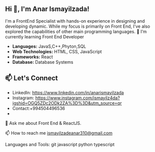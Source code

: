 ## Hi 👋, I'm Anar Ismayilzada!
I'm a FrontEnd Specialist with hands-on experience in designing and developing dynamic. While my focus is primarily on Front End, I've also explored the capabilities of other main programming languages.
🌱 I’m currently learning Front End Developer
- **Languages:** JavaS,C++,Phyton,SQL
- **Web Technologies:** HTML, CSS, JavaScript
- **Frameworks:** React
- **Database:** Database Systems
## 📫 Let's Connect

- LinkedIn: https://www.linkedin.com/in/anarismayilzada
- Instagram: https://www.instagram.com/ismayilz4da?igshid=OGQ5ZDc2ODk2ZA%3D%3D&utm_source=qr
- Contact:+994504496536
- 
💬 Ask me about Front End & ReactJS.

📫 How to reach me ismayilzadeanar310@gmail.com


Languages and Tools:
 git javascript  python typescript
